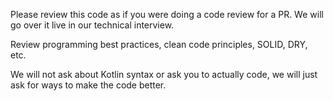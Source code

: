 Please review this code as if you were doing a code review for a PR. We will go over it live in our technical interview.

Review programming best practices, clean code principles, SOLID, DRY, etc.

We will not ask about Kotlin syntax or ask you to actually code, we will just ask for ways to make the code better.
